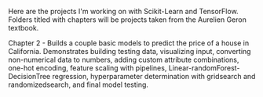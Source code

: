 Here are the projects I'm working on with Scikit-Learn and TensorFlow. Folders titled with chapters will be projects taken from the Aurelien Geron textbook. 

Chapter 2 - Builds a couple basic models to predict the price of a house in California. Demonstrates building testing data, visualizing input, converting non-numerical data to numbers, adding custom attribute combinations, one-hot encoding, feature scaling with pipelines, Linear-randomForest-DecisionTree regression, hyperparameter determination with gridsearch and randomizedsearch, and final model testing.  